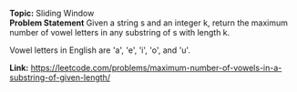 **Topic:** Sliding Window<br>
**Problem Statement**
Given a string s and an integer k, return the maximum number of vowel letters in any substring of s with length k.

Vowel letters in English are 'a', 'e', 'i', 'o', and 'u'.

**Link:** https://leetcode.com/problems/maximum-number-of-vowels-in-a-substring-of-given-length/